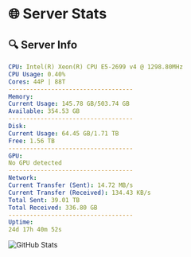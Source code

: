 # 🌐 Server Stats
## 🔍 Server Info
```yaml
CPU: Intel(R) Xeon(R) CPU E5-2699 v4 @ 1298.80MHz
CPU Usage: 0.40%
Cores: 44P | 88T
-----------------------------------
Memory:
Current Usage: 145.78 GB/503.74 GB
Available: 354.53 GB
-----------------------------------
Disk:
Current Usage: 64.45 GB/1.71 TB
Free: 1.56 TB
-----------------------------------
GPU:
No GPU detected
-----------------------------------
Network:
Current Transfer (Sent): 14.72 MB/s
Current Transfer (Received): 134.43 KB/s
Total Sent: 39.01 TB
Total Received: 336.80 GB
-----------------------------------
Uptime:
24d 17h 40m 52s
```
![GitHub Stats](https://img.shields.io/badge/Updated-2025-04-01_15:03:41-blue)